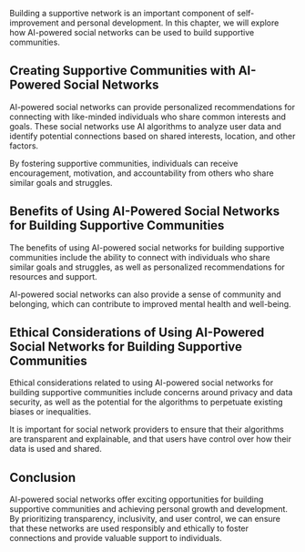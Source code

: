 
Building a supportive network is an important component of self-improvement and personal development. In this chapter, we will explore how AI-powered social networks can be used to build supportive communities.

Creating Supportive Communities with AI-Powered Social Networks
---------------------------------------------------------------

AI-powered social networks can provide personalized recommendations for connecting with like-minded individuals who share common interests and goals. These social networks use AI algorithms to analyze user data and identify potential connections based on shared interests, location, and other factors.

By fostering supportive communities, individuals can receive encouragement, motivation, and accountability from others who share similar goals and struggles.

Benefits of Using AI-Powered Social Networks for Building Supportive Communities
--------------------------------------------------------------------------------

The benefits of using AI-powered social networks for building supportive communities include the ability to connect with individuals who share similar goals and struggles, as well as personalized recommendations for resources and support.

AI-powered social networks can also provide a sense of community and belonging, which can contribute to improved mental health and well-being.

Ethical Considerations of Using AI-Powered Social Networks for Building Supportive Communities
----------------------------------------------------------------------------------------------

Ethical considerations related to using AI-powered social networks for building supportive communities include concerns around privacy and data security, as well as the potential for the algorithms to perpetuate existing biases or inequalities.

It is important for social network providers to ensure that their algorithms are transparent and explainable, and that users have control over how their data is used and shared.

Conclusion
----------

AI-powered social networks offer exciting opportunities for building supportive communities and achieving personal growth and development. By prioritizing transparency, inclusivity, and user control, we can ensure that these networks are used responsibly and ethically to foster connections and provide valuable support to individuals.
